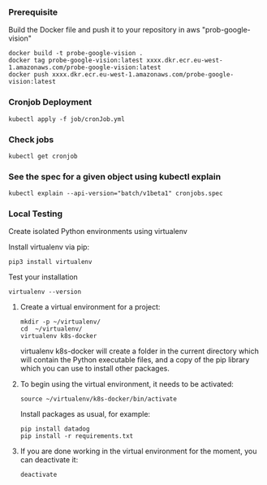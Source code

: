 ### Prerequisite
Build the Docker file and push it to your repository in aws "prob-google-vision"

```
docker build -t probe-google-vision .
docker tag probe-google-vision:latest xxxx.dkr.ecr.eu-west-1.amazonaws.com/probe-google-vision:latest
docker push xxxx.dkr.ecr.eu-west-1.amazonaws.com/probe-google-vision:latest
```

### Cronjob Deployment

```
kubectl apply -f job/cronJob.yml
```

### Check jobs
```
kubectl get cronjob
```

### See the spec for a given object using kubectl explain

```
kubectl explain --api-version="batch/v1beta1" cronjobs.spec
```


### Local Testing

Create isolated Python environments using virtualenv

Install virtualenv via pip:

```
pip3 install virtualenv
```

Test your installation


```
virtualenv --version
```

1. Create a virtual environment for a project:

    ```
    mkdir -p ~/virtualenv/
    cd  ~/virtualenv/
    virtualenv k8s-docker
    ```
    
    virtualenv k8s-docker will create a folder in the current directory which will contain the Python executable files,
    and a copy of the pip library which you can use to install other packages. 

2. To begin using the virtual environment, it needs to be activated:

    ```
    source ~/virtualenv/k8s-docker/bin/activate
    ```

    Install packages as usual, for example:
    
    ```
    pip install datadog
    pip install -r requirements.txt
    ```

3. If you are done working in the virtual environment for the moment, you can deactivate it:
    
    ```
    deactivate
    ```
